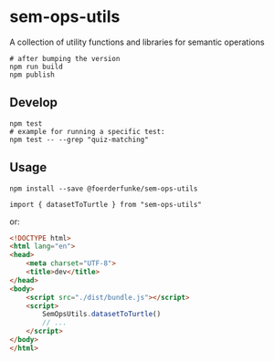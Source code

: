 # sem-ops-utils
A collection of utility functions and libraries for semantic operations

```shell
# after bumping the version
npm run build
npm publish
```

## Develop

```shell
npm test
# example for running a specific test:
npm test -- --grep "quiz-matching"
```

## Usage

```shell
npm install --save @foerderfunke/sem-ops-utils

import { datasetToTurtle } from "sem-ops-utils"
```
or:

```html
<!DOCTYPE html>
<html lang="en">
<head>
    <meta charset="UTF-8">
    <title>dev</title>
</head>
<body>
    <script src="./dist/bundle.js"></script>
    <script>
        SemOpsUtils.datasetToTurtle()
        // ...
    </script>
</body>
</html>
```

